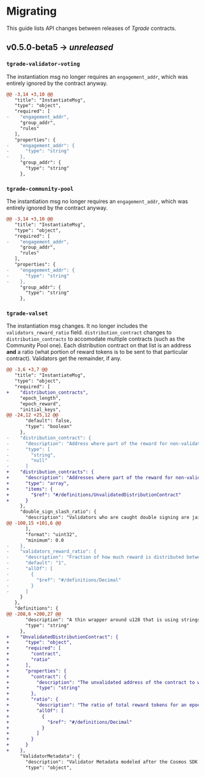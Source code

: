 # Migrating

This guide lists API changes between releases of *Tgrade* contracts.

## v0.5.0-beta5 -> *unreleased*

### `tgrade-validator-voting`

The instantiation msg no longer requires an `engagement_addr`, which was entirely ignored by
the contract anyway.

```diff
@@ -3,14 +3,10 @@
   "title": "InstantiateMsg",
   "type": "object",
   "required": [
-    "engagement_addr",
     "group_addr",
     "rules"
   ],
   "properties": {
-    "engagement_addr": {
-      "type": "string"
-    },
     "group_addr": {
       "type": "string"
     },
```

### `tgrade-community-pool`

The instantiation msg no longer requires an `engagement_addr`, which was entirely ignored by
the contract anyway.

```diff
@@ -3,14 +3,10 @@
   "title": "InstantiateMsg",
   "type": "object",
   "required": [
-    "engagement_addr",
     "group_addr",
     "rules"
   ],
   "properties": {
-    "engagement_addr": {
-      "type": "string"
-    },
     "group_addr": {
       "type": "string"
     },
```

### `tgrade-valset`

The instantiation msg changes. It no longer includes the `validators_reward_ratio` field.
`distribution_contract` changes to `distribution_contracts` to accomodate multiple contracts
(such as the Community Pool one). Each distribution contract on that list is an address **and**
a ratio (what portion of reward tokens is to be sent to that particular contract). Validators
get the remainder, if any.


```diff
@@ -3,6 +3,7 @@
   "title": "InstantiateMsg",
   "type": "object",
   "required": [
+    "distribution_contracts",
     "epoch_length",
     "epoch_reward",
     "initial_keys",
@@ -24,12 +25,12 @@
       "default": false,
       "type": "boolean"
     },
-    "distribution_contract": {
-      "description": "Address where part of the reward for non-validators is sent for further distribution. It is required to handle the `Distribute {}` message (eg. tg4-engagement contract) which would distribute the funds sent with this message. If no account is provided, `validators_reward_ratio` has to be `1`.",
-      "type": [
-        "string",
-        "null"
-      ]
+    "distribution_contracts": {
+      "description": "Addresses where part of the reward for non-validators is sent for further distribution. These are required to handle the `Distribute {}` message (eg. tg4-engagement contract) which would distribute the funds sent with this message.\n\nThe sum of ratios here has to be in the [0, 1] range. The remainder is sent to validators via the rewards contract.\n\nNote that the particular algorithm this contract uses calculates token rewards for distribution contracts by applying decimal division to the pool of reward tokens, and then passes the remainder to validators via the contract instantiated from `rewards_code_is`. This will cause edge cases where indivisible tokens end up with the validators. For example if the reward pool for an epoch is 1 token and there are two distribution contracts with 50% ratio each, that token will end up with the validators.",
+      "type": "array",
+      "items": {
+        "$ref": "#/definitions/UnvalidatedDistributionContract"
+      }
     },
     "double_sign_slash_ratio": {
       "description": "Validators who are caught double signing are jailed forever and their bonded tokens are slashed based on this value.",
@@ -100,15 +101,6 @@
       ],
       "format": "uint32",
       "minimum": 0.0
-    },
-    "validators_reward_ratio": {
-      "description": "Fraction of how much reward is distributed between validators. The remainder is sent to the `distribution_contract` with a `Distribute` message, which should perform distribution of the sent funds between non-validators, based on their engagement. This value is in range of `[0-1]`, `1` (or `100%`) by default.",
-      "default": "1",
-      "allOf": [
-        {
-          "$ref": "#/definitions/Decimal"
-        }
-      ]
     }
   },
   "definitions": {
@@ -208,6 +200,27 @@
       "description": "A thin wrapper around u128 that is using strings for JSON encoding/decoding, such that the full u128 range can be used for clients that convert JSON numbers to floats, like JavaScript and jq.\n\n# Examples\n\nUse `from` to create instances of this and `u128` to get the value out:\n\n``` # use cosmwasm_std::Uint128; let a = Uint128::from(123u128); assert_eq!(a.u128(), 123);\n\nlet b = Uint128::from(42u64); assert_eq!(b.u128(), 42);\n\nlet c = Uint128::from(70u32); assert_eq!(c.u128(), 70); ```",
       "type": "string"
     },
+    "UnvalidatedDistributionContract": {
+      "type": "object",
+      "required": [
+        "contract",
+        "ratio"
+      ],
+      "properties": {
+        "contract": {
+          "description": "The unvalidated address of the contract to which part of the reward tokens is sent to.",
+          "type": "string"
+        },
+        "ratio": {
+          "description": "The ratio of total reward tokens for an epoch to be sent to that contract for further distribution.",
+          "allOf": [
+            {
+              "$ref": "#/definitions/Decimal"
+            }
+          ]
+        }
+      }
+    },
     "ValidatorMetadata": {
       "description": "Validator Metadata modeled after the Cosmos SDK staking module",
       "type": "object",
```
